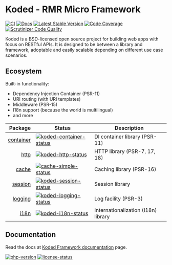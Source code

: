 Koded - RMR Micro Framework
===========================

[![CI](https://github.com/kodeart/koded/actions/workflows/ci.yml/badge.svg)](https://github.com/kodeart/koded/actions/workflows/ci.yml)
[![Docs](https://github.com/kodeart/koded/actions/workflows/docs.yml/badge.svg)](https://github.com/kodeart/koded/actions/workflows/docs.yml)
[![Latest Stable Version](https://img.shields.io/packagist/v/koded/framework.svg)](https://packagist.org/packages/koded/framework)
[![Code Coverage](https://scrutinizer-ci.com/g/kodeart/koded/badges/coverage.png?b=master)](https://scrutinizer-ci.com/g/kodeart/koded/?branch=master)
[![Scrutinizer Code Quality](https://scrutinizer-ci.com/g/kodeart/koded/badges/quality-score.png?b=master)](https://scrutinizer-ci.com/g/kodeart/koded/?branch=master)


Koded is a BSD-licensed open source project for building web apps with focus on RESTful APIs.
It is designed to be between a library and framework, adoptable and easily scalable
depending on different use case scenarios.


Ecosystem
---------

Built-in functionality:

- Dependency Injection Container (PSR-11)
- URI routing (with URI templates)
- Middleware (PSR-15)
- I18n support (because the world is multilingual)
- and more

| Package                      | Status | Description
|-----------------------------:|--------|---------------------------------------------|
| [container][koded-container] | [![koded-container-status]][koded-container-package] | DI container library (PSR-11)
| [http][koded-http]           | [![koded-http-status]][koded-http-package]           | HTTP library (PSR-7, 17, 18)
| [cache][cache-simple]        | [![cache-simple-status]][cache-simple-package]       | Caching library (PSR-16)
| [session][koded-session]     | [![koded-session-status]][koded-session-package]     | Session library
| [logging][koded-logging]     | [![koded-logging-status]][koded-logging-package]     | Log facility (PSR-3)
| [i18n][koded-i18n]           | [![koded-i18n-status]][koded-i18n-package]           | Internationalization (I18n) library


Documentation
-------------

Read the docs at [Koded Framework documentation][docs] page.

[![php-version]][php-link] [![license-status]][license-link]

[docs]: https://kodeart.github.io/koded

[php-version]: https://img.shields.io/badge/php-%3E%3D%208.1-8892BF.svg
[php-link]: https://php.net/
[license-status]: https://img.shields.io/badge/License-BSD%203--Clause-blue.svg
[license-link]: https://github.com/kodeart/koded/blob/master/LICENSE

[koded-container]: https://github.com/kodedphp/container
[koded-container-status]: https://img.shields.io/packagist/v/koded/container.svg
[koded-container-package]: https://packagist.org/packages/koded/container

[koded-http]: https://github.com/kodedphp/http
[koded-http-status]: https://img.shields.io/packagist/v/koded/http.svg
[koded-http-package]: https://packagist.org/packages/koded/http

[cache-simple]: https://github.com/kodedphp/cache-simple
[cache-simple-status]: https://img.shields.io/packagist/v/koded/cache-simple.svg
[cache-simple-package]: https://packagist.org/packages/koded/simple-cache

[koded-session]: https://github.com/kodedphp/session
[koded-session-status]: https://img.shields.io/packagist/v/koded/session.svg
[koded-session-package]: https://packagist.org/packages/koded/session

[koded-logging]: https://github.com/kodedphp/logging
[koded-logging-status]: https://img.shields.io/packagist/v/koded/logging.svg
[koded-logging-package]: https://packagist.org/packages/koded/logging

[koded-i18n]: https://github.com/kodedphp/i18n
[koded-i18n-status]: https://img.shields.io/packagist/v/koded/i18n.svg
[koded-i18n-package]: https://packagist.org/packages/koded/i18n

